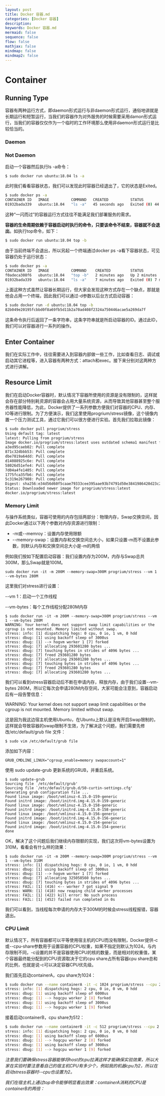```yaml
---
layout: post
title: Docker 容器.md
categories: [Docker 容器]
description: 
keywords: Docker 容器.md
mermaid: false
sequence: false
flow: false
mathjax: false
mindmap: false
mindmap2: false
---
```

# Container

## Running Type

容器有两种运行方式，即daemon形式运行与非daemon形式运行，通俗地讲就是长期运行和短暂运行，当我们的容器作为对外服务的时候需要采用damon形式运行，当我们的容器仅仅作为一个临时的工作环境那么使用非daemon形式运行是比较恰当的。



### Daemon



### Not Daemon

启动一个容器然后执行ls -a命令：

```sh
$ sudo docker run ubuntu:18.04 ls -a
```



此时我们看看容器状态，我们可以发现此时容器已经退出了，它的状态是Exited。

```sh
$ sudo docker ps -a
CONTAINER ID   IMAGE          COMMAND   CREATED          STATUS                      PORTS     NAMES
01932bada339   ubuntu:18.04   "ls -a"   45 seconds ago   Exited (0) 44 seconds ago            
```



这种“一闪而过”的容器运行方式往往不能满足我们部署服务的需求。

**容器的生命周期依赖于容器启动时执行的命令，只要该命令不结束，容器就不会退出**。如执行top命令，如下：

```sh
$ sudo docker run ubuntu:18.04 top -b
```



由于当前终端不会退出，所以另起一个终端通过docker ps -a看下容器状态，可见容器仍处于运行状态：

```sh
$ sudo docker ps -a
CONTAINER ID   IMAGE          COMMAND    CREATED         STATUS                     PORTS     NAMES
f0adeca308f6   ubuntu:18.04   "top -b"   2 minutes ago   Up 2 minutes                         vigilant_wilbur
01932bada339   ubuntu:18.04   "ls -a"    7 minutes ago   Exited (0) 7 minutes ago             zen_albattani
```



上面这种方式虽然让容器长期运行，但大家会发现这种方式存在一个缺点，那就是他会占用一个终端，因此我们可以通过-d参数以后台方式启动容器：

```sh
$ sudo docker run -d ubuntu:18.04 top -b
82b049e20195fcbbd0f8a69fb5d11b2a70ad408f2324a750446acae5a269da7f
```



这条命令执行后返回了一条字符串，这条字符串就是所启动容器的ID。通过此ID，我们可以对容器进行一系列的操作。



## Enter Container

我们在实际工作中，往往需要进入到容器内部做一些工作，比如查看日志、调试或启动其它进程等，进入容器有两种方式：attach和exec。接下来分别对这两种方式进行讲解。



## Resource Limit

我们在启动Docker容器时，默认情况下容器所使用的资源是没有限制的，这样就会存在部分特别耗资源的容器会占用大量系统资源，从而导致其他容器甚至整个服务器性能降低，为此，Docker提供了一系列参数方便我们对容器的CPU、内存、IO等进行限制。为了方便演示，我们这里使用progrium/stress镜像，这个镜像内置一个压力测试工具，通过它我们可以很方便进行实验。首先我们拉取此镜像：

```sh
$ sudo docker pull progrium/stress
Using default tag: latest
latest: Pulling from progrium/stress
Image docker.io/progrium/stress:latest uses outdated schema1 manifest format. Please upgrade to a schema2 image for better future compatibility. More information at https://docs.docker.com/registry/spec/deprecated-schema-v1/
a3ed95caeb02: Pull complete
871c32dbbb53: Pull complete
dbe7819a64dd: Pull complete
d14088925c6e: Pull complete
58026d51efe4: Pull complete
7d04a4fe1405: Pull complete
1775fca35fb6: Pull complete
5c319e267908: Pull complete
Digest: sha256:e34d56d60f5caae79333cee395aae93b74791d50e3841986420d23c2ee4697bf
Status: Downloaded newer image for progrium/stress:latest
docker.io/progrium/stress:latest
```



### Memory Limit

与操作系统类似，容器可使用的内存包括两部分：物理内存，Swap交换空间，因此Docker通过以下两个参数对内存资源进行限制：

- -m或--memroy：设置内存使用限额
- --memory-swap：设置内存和交换空间总大小，如果只设置-m而不设置此参数，则默认内存和交换空间总大小是-m的两倍

例如我们按如下配置启动容器：我们设置内存为200M，内存与Swap总共300M，那么Swap就是100M。

```
sudo docker run -it -m 200M --memory-swap=300M progrium/stress --vm 1 --vm-bytes 280M
```

这里我们对stress进行设置：

--vm 1：启动一个工作线程

--vm-bytes：每个工作线程分配280M内存



```
$ sudo docker run -it -m 200M --memory-swap=300M progrium/stress --vm 1 --vm-bytes 280M
WARNING: Your kernel does not support swap limit capabilities or the cgroup is not mounted. Memory limited without swap.
stress: info: [1] dispatching hogs: 0 cpu, 0 io, 1 vm, 0 hdd
stress: dbug: [1] using backoff sleep of 3000us
stress: dbug: [1] --> hogvm worker 1 [7] forked
stress: dbug: [7] allocating 293601280 bytes ...
stress: dbug: [7] touching bytes in strides of 4096 bytes ...
stress: dbug: [7] freed 293601280 bytes
stress: dbug: [7] allocating 293601280 bytes ...
stress: dbug: [7] touching bytes in strides of 4096 bytes ...
stress: dbug: [7] freed 293601280 bytes
stress: dbug: [7] allocating 293601280 bytes ...
```



我们可以看到stress容器启动后不断在申请内存，释放内存，由于我们设置--vm-bytes 280M，所以它每次会申请280M内存空间，大家可能会注意到，容器启动后有一段告警信息：

WARNING: Your kernel does not support swap limit capabilities or the cgroup is not mounted. Memory limited without swap.

这是因为我这边宿主机使用Ubuntu，在Ubuntu上默认是没有开启Swap限制的，这样就会导致容器的swap限制不生效，为了解决这个问题，我们需要先修改/etc/default/grub file 文件：

```
$ sudo vim /etc/default/grub file
```

添加如下内容：

```
GRUB_CMDLINE_LINUX="cgroup_enable=memory swapaccount=1"
```

使用 sudo update-grub 更新系统的GRUB，并重启系统。



```
$ sudo update-grub
Sourcing file `/etc/default/grub'
Sourcing file `/etc/default/grub.d/50-curtin-settings.cfg'
Generating grub configuration file ...
Found linux image: /boot/vmlinuz-4.15.0-159-generic
Found initrd image: /boot/initrd.img-4.15.0-159-generic
Found linux image: /boot/vmlinuz-4.15.0-158-generic
Found initrd image: /boot/initrd.img-4.15.0-158-generic
Found linux image: /boot/vmlinuz-4.15.0-156-generic
Found initrd image: /boot/initrd.img-4.15.0-156-generic
Found linux image: /boot/vmlinuz-4.15.0-154-generic
Found initrd image: /boot/initrd.img-4.15.0-154-generic
done
```



OK，解决了这个问题后我们继续内存限额的实现，我们这次将vm-bytes设置为310M，看看会有什么样的效果：

```
$ sudo docker run -it -m 200M --memory-swap=300M progrium/stress --vm 1 --vm-bytes 310M
stress: info: [1] dispatching hogs: 0 cpu, 0 io, 1 vm, 0 hdd
stress: dbug: [1] using backoff sleep of 3000us
stress: dbug: [1] --> hogvm worker 1 [7] forked
stress: dbug: [7] allocating 325058560 bytes ...
stress: dbug: [7] touching bytes in strides of 4096 bytes ...
stress: FAIL: [1] (416) <-- worker 7 got signal 9
stress: WARN: [1] (418) now reaping child worker processes
stress: FAIL: [1] (422) kill error: No such process
stress: FAIL: [1] (452) failed run completed in 0s
```



我们可以看到，当线程每次申请的内存大于300M的时候会stress线程报错，容器退出。



### CPU Limit

默认情况下，所有容器都可以平等使用宿主机的CPU而没有限制，Docker提供-c或--cpu-share参数用于设置容器的CPU权重，如果不指定则默认为1024。与内存限制不同，-c设置的并不是容器使用CPU的核的数量，而是相对的权重值，某个容器最终能分配到的CPU资源取决于它的cpu share占所有容器cpu share总和的比例，也就是说-c可以决定容器CPU优先级。

我们首先启动containerA，cpu share为1024：

```sh
$ sudo docker run --name containerA -it -c 1024 progrium/stress --cpu 2
stress: info: [1] dispatching hogs: 2 cpu, 0 io, 0 vm, 0 hdd
stress: dbug: [1] using backoff sleep of 6000us
stress: dbug: [1] --> hogcpu worker 2 [8] forked
stress: dbug: [1] using backoff sleep of 3000us
stress: dbug: [1] --> hogcpu worker 1 [9] forked
```



接着启动containerB，cpu share为512：

```sh
$ sudo docker run --name containerB -it -c 512 progrium/stress --cpu 2
stress: info: [1] dispatching hogs: 2 cpu, 0 io, 0 vm, 0 hdd
stress: dbug: [1] using backoff sleep of 6000us
stress: dbug: [1] --> hogcpu worker 2 [8] forked
stress: dbug: [1] using backoff sleep of 3000us
stress: dbug: [1] --> hogcpu worker 1 [9] forked
```



*注意我们要确保stress容器能够将host的cpu拉满这样才能确保实验效果，所以大家在实验时要注意看自己的宿主机CPU有多少个，例如我的机器cpu为2，所以在启动stress容器时--cpu也设置为2。*

*我们在宿主机上通过top命令能够明显看出效果：containerA消耗的CPU是containerB的两倍：*